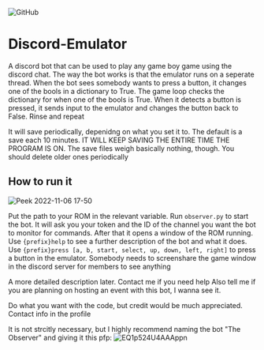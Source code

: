 ![GitHub](https://img.shields.io/github/license/hunar4321/life_code)

# Discord-Emulator
A discord bot that can be used to play any game boy game using the discord chat. The way the bot works is that the emulator runs on a seperate thread. When the bot sees somebody wants to press a button, it changes one of the bools in a dictionary to True. The game loop checks the dictionary for when one of the bools is True. When it detects a button is pressed, it sends input to the emulator and changes the button back to False. Rinse and repeat

It will save periodically, depenidng on what you set it to. The default is a save each 10 minutes. IT WILL KEEP SAVING THE ENTIRE TIME THE PROGRAM IS ON. The save files weigh basically nothing, though. You should delete older ones periodically

How to run it
-----------------

![Peek 2022-11-06 17-50](https://user-images.githubusercontent.com/96934612/200225062-4a32658e-388e-4e9a-a67f-b6c3e2d10cea.gif)

Put the path to your ROM in the relevant variable. Run ```observer.py``` to start the bot. It will ask you your token and the ID of the channel you want the bot to monitor for commands. After that it opens a window of the ROM running. Use ```{prefix}help``` to see a further description of the bot and what it does. Use ```{prefix}press [a, b, start, select, up, down, left, right]``` to press a button in the emulator. Somebody needs to screenshare the game window in the discord server for members to see anything

A more detailed description later. Contact me if you need help
Also tell me if you are planning on hosting an event with this bot, I wanna see it.

Do what you want with the code, but credit would be much appreciated. Contact info in the profile

It is not strcitly necessary, but I highly recommend naming the bot "The Observer" and giving it this pfp:
![EQ1p524U4AAAppn](https://user-images.githubusercontent.com/96934612/200225323-491c88e6-169c-4dc3-a62c-6c24bcf378c8.jpg)
